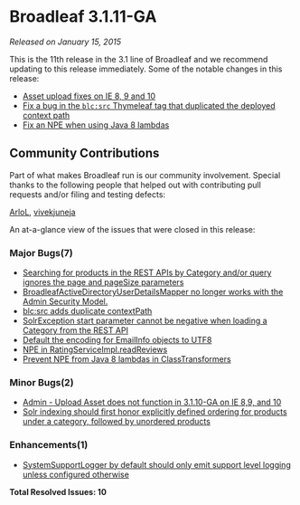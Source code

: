 # Broadleaf 3.1.11-GA

_Released on January 15, 2015_

This is the 11th release in the 3.1 line of Broadleaf and we recommend updating to this release immediately. Some of the notable changes in this release:

- [Asset upload fixes on IE 8, 9 and 10](https://github.com/BroadleafCommerce/BroadleafCommerce/issues/1197)
- [Fix a bug in the `blc:src` Thymeleaf tag that duplicated the deployed context path](https://github.com/BroadleafCommerce/BroadleafCommerce/issues/1208)
- [Fix an NPE when using Java 8 lambdas](https://github.com/BroadleafCommerce/BroadleafCommerce/issues/1192)

## Community Contributions
Part of what makes Broadleaf run is our community involvement. Special thanks to the following people that helped out with contributing pull requests and/or filing and testing defects:

[ArloL](https://github.com/ArloL), [vivekjuneja](https://github.com/vivekjuneja)

An at-a-glance view of the issues that were closed in this release:
### Major Bugs(7)
- [Searching for products in the REST APIs by Category and/or query ignores the page and pageSize parameters](https://github.com/BroadleafCommerce/BroadleafCommerce/issues/1222)
- [BroadleafActiveDirectoryUserDetailsMapper no longer works with the Admin Security Model.](https://github.com/BroadleafCommerce/BroadleafCommerce/issues/1211)
- [blc:src adds duplicate contextPath](https://github.com/BroadleafCommerce/BroadleafCommerce/issues/1208)
- [SolrException start parameter cannot be negative when loading a Category from the REST API](https://github.com/BroadleafCommerce/BroadleafCommerce/issues/1207)
- [Default the encoding for EmailInfo objects to UTF8](https://github.com/BroadleafCommerce/BroadleafCommerce/issues/1205)
- [NPE in RatingServiceImpl.readReviews](https://github.com/BroadleafCommerce/BroadleafCommerce/issues/1201)
- [Prevent NPE from Java 8 lambdas in ClassTransformers](https://github.com/BroadleafCommerce/BroadleafCommerce/issues/1192)

### Minor Bugs(2)
- [Admin - Upload Asset does not function in 3.1.10-GA on IE 8,9, and 10](https://github.com/BroadleafCommerce/BroadleafCommerce/issues/1197)
- [Solr indexing should first honor explicitly defined ordering for products under a category, followed by unordered products](https://github.com/BroadleafCommerce/BroadleafCommerce/issues/1212)

### Enhancements(1)
- [SystemSupportLogger by default should only emit support level logging unless configured otherwise](https://github.com/BroadleafCommerce/BroadleafCommerce/issues/1190)


**Total Resolved Issues: 10**
